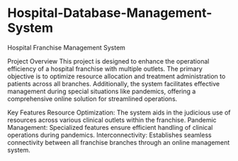 # Hospital-Database-Management-System

Hospital Franchise Management System

Project Overview
This project is designed to enhance the operational efficiency of a hospital franchise with multiple outlets. The primary objective is to optimize resource allocation and treatment administration to patients across all branches. Additionally, the system facilitates effective management during special situations like pandemics, offering a comprehensive online solution for streamlined operations.

Key Features
Resource Optimization: The system aids in the judicious use of resources across various clinical outlets within the franchise.
Pandemic Management: Specialized features ensure efficient handling of clinical operations during pandemics.
Interconnectivity: Establishes seamless connectivity between all franchise branches through an online management system.
